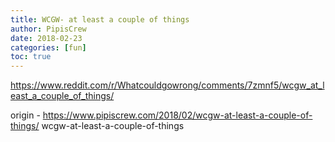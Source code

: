 ```yaml
---
title: WCGW- at least a couple of things
author: PipisCrew
date: 2018-02-23
categories: [fun]
toc: true
---
```


https://www.reddit.com/r/Whatcouldgowrong/comments/7zmnf5/wcgw_at_least_a_couple_of_things/

origin - https://www.pipiscrew.com/2018/02/wcgw-at-least-a-couple-of-things/ wcgw-at-least-a-couple-of-things